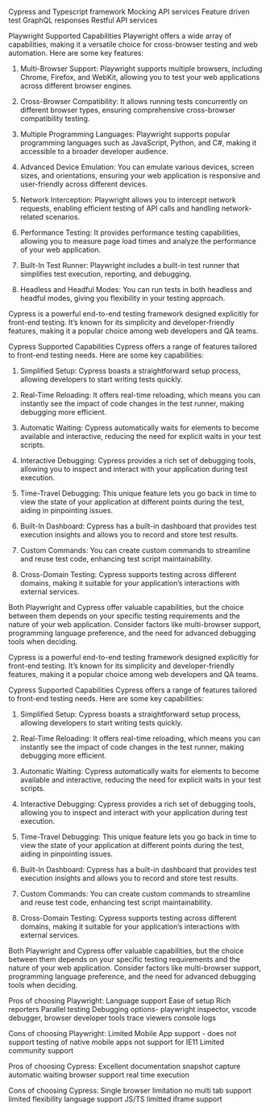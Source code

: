Cypress and Typescript framework
Mocking API services 
Feature driven test 
GraphQL responses
Restful API services

Playwright Supported Capabilities
Playwright offers a wide array of capabilities, making it a versatile choice for cross-browser testing and web automation. Here are some key features:

1. Multi-Browser Support: Playwright supports multiple browsers, including Chrome, Firefox, and WebKit, allowing you to test your web applications across different browser engines.

2. Cross-Browser Compatibility: It allows running tests concurrently on different browser types, ensuring comprehensive cross-browser compatibility testing.

3. Multiple Programming Languages: Playwright supports popular programming languages such as JavaScript, Python, and C#, making it accessible to a broader developer audience.

4. Advanced Device Emulation: You can emulate various devices, screen sizes, and orientations, ensuring your web application is responsive and user-friendly across different devices.

5. Network Interception: Playwright allows you to intercept network requests, enabling efficient testing of API calls and handling network-related scenarios.

6. Performance Testing: It provides performance testing capabilities, allowing you to measure page load times and analyze the performance of your web application.

7. Built-In Test Runner: Playwright includes a built-in test runner that simplifies test execution, reporting, and debugging.

8. Headless and Headful Modes: You can run tests in both headless and headful modes, giving you flexibility in your testing approach.

Cypress is a powerful end-to-end testing framework designed explicitly for front-end testing. It’s known for its simplicity and developer-friendly features, making it a popular choice among web developers and QA teams.

Cypress Supported Capabilities
Cypress offers a range of features tailored to front-end testing needs. Here are some key capabilities:

1. Simplified Setup: Cypress boasts a straightforward setup process, allowing developers to start writing tests quickly.

2. Real-Time Reloading: It offers real-time reloading, which means you can instantly see the impact of code changes in the test runner, making debugging more efficient.

3. Automatic Waiting: Cypress automatically waits for elements to become available and interactive, reducing the need for explicit waits in your test scripts.

4. Interactive Debugging: Cypress provides a rich set of debugging tools, allowing you to inspect and interact with your application during test execution.

5. Time-Travel Debugging: This unique feature lets you go back in time to view the state of your application at different points during the test, aiding in pinpointing issues.

6. Built-In Dashboard: Cypress has a built-in dashboard that provides test execution insights and allows you to record and store test results.

7. Custom Commands: You can create custom commands to streamline and reuse test code, enhancing test script maintainability.

8. Cross-Domain Testing: Cypress supports testing across different domains, making it suitable for your application’s interactions with external services.

Both Playwright and Cypress offer valuable capabilities, but the choice between them depends on your specific testing requirements and the nature of your web application. Consider factors like multi-browser support, programming language preference, and the need for advanced debugging tools when deciding.

Cypress is a powerful end-to-end testing framework designed explicitly for front-end testing. It’s known for its simplicity and developer-friendly features, making it a popular choice among web developers and QA teams.

Cypress Supported Capabilities
Cypress offers a range of features tailored to front-end testing needs. Here are some key capabilities:

1. Simplified Setup: Cypress boasts a straightforward setup process, allowing developers to start writing tests quickly.

2. Real-Time Reloading: It offers real-time reloading, which means you can instantly see the impact of code changes in the test runner, making debugging more efficient.

3. Automatic Waiting: Cypress automatically waits for elements to become available and interactive, reducing the need for explicit waits in your test scripts.

4. Interactive Debugging: Cypress provides a rich set of debugging tools, allowing you to inspect and interact with your application during test execution.

5. Time-Travel Debugging: This unique feature lets you go back in time to view the state of your application at different points during the test, aiding in pinpointing issues.

6. Built-In Dashboard: Cypress has a built-in dashboard that provides test execution insights and allows you to record and store test results.

7. Custom Commands: You can create custom commands to streamline and reuse test code, enhancing test script maintainability.

8. Cross-Domain Testing: Cypress supports testing across different domains, making it suitable for your application’s interactions with external services.

Both Playwright and Cypress offer valuable capabilities, but the choice between them depends on your specific testing requirements and the nature of your web application. Consider factors like multi-browser support, programming language preference, and the need for advanced debugging tools when deciding.

Pros of choosing Playwright: 
Language support 
Ease of setup
Rich reporters
Parallel testing
Debugging options- playwright inspector, vscode debugger, browser developer tools trace viewers console logs

Cons of choosing Playwright: 
Limited Mobile App support - does not support testing of native mobile apps
not support for IE11
Limited community support

Pros of choosing Cypress: 
Excellent documentation
snapshot capture
automatic waiting
browser support
real time execution

Cons of choosing Cypress: 
Single browser limitation
no multi tab support 
limited flexibility language support JS/TS
limitted iframe support